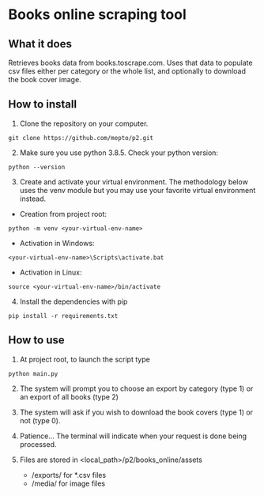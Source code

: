 # Books online scraping tool

## What it does
Retrieves books data from books.toscrape.com. Uses that data to populate csv
 files either per category or the whole list, and optionally to download the
  book cover image. 

## How to install
1. Clone the repository on your computer.

`git clone https://github.com/mepto/p2.git`

2. Make sure you use python 3.8.5. Check your python version:

`python --version`

3. Create and activate your virtual environment. The methodology below uses the venv module but you may use your favorite
 virtual environment instead.
* Creation from project root:

`python -m venv <your-virtual-env-name>` 
 
* Activation in Windows:

`<your-virtual-env-name>\Scripts\activate.bat`

* Activation in Linux:

`source <your-virtual-env-name>/bin/activate`

4. Install the dependencies with pip

`pip install -r requirements.txt`

## How to use
1. At project root, to launch the script type

`python main.py`

2. The system will prompt you to choose an export by category (type 1) or an
 export of all books (type 2)
 
3. The system will ask if you wish to download the book covers (type 1) or
 not (type 0).
 
4. Patience... The terminal will indicate when your request is done being
 processed.
 
5. Files are stored in <local_path>/p2/books_online/assets
    * /exports/ for *.csv files
    * /media/ for image files 